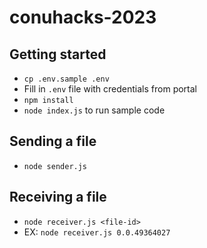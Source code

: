 # conuhacks-2023

## Getting started

- `cp .env.sample .env`
- Fill in `.env` file with credentials from portal
- `npm install`
- `node index.js` to run sample code

## Sending a file

- `node sender.js`

## Receiving a file

- `node receiver.js <file-id>`
- EX: `node receiver.js 0.0.49364027`
